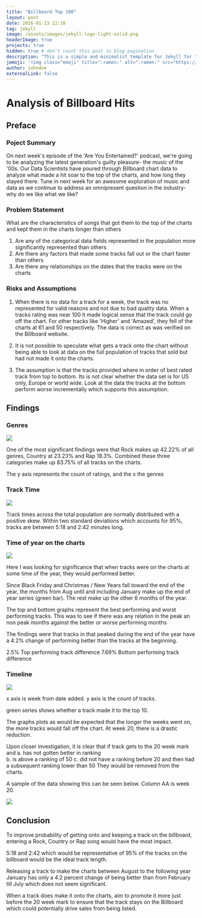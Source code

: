 ```yaml
---
title: "Billboard Top 100"
layout: post
date: 2016-01-23 22:10
tag: jekyll
image: /assets/images/jekyll-logo-light-solid.png
headerImage: true
projects: true
hidden: true # don't count this post in blog pagination
description: "This is a simple and minimalist template for Jekyll for those who likes to eat noodles."
jemoji: '<img class="emoji" title=":ramen:" alt=":ramen:" src="https://assets.github.com/images/icons/emoji/unicode/1f35c.png" height="20" width="20" align="absmiddle">'
author: johndoe
externalLink: false
---
```



# Analysis of Billboard Hits 

## Preface

###  Poject Summary
On next week's episode of the 'Are You Entertained?' podcast, we're going to be analyzing the latest generation's guilty pleasure- the music of the '00s. Our Data Scientists have poured through Billboard chart data to analyze what made a hit soar to the top of the charts, and how long they stayed there. Tune in next week for an awesome exploration of music and data as we continue to address an omnipresent question in the industry- why do we like what we like?



### Problem Statement

What are the characteristics of songs that got them to the top of the charts and kept them in the charts longer than others

1. Are any of the categorical data fields represented in the population more significantly represented than others
2. Are there any factors that made some tracks fall out or the chart faster than others
3. Are there any relationships on the dates that the tracks were on the charts

### Risks and Assumptions


1. When there is no data for a track for a week, the track was no represented for valid reasons and not due to bad quality data. When a tracks rating was near 100 it made logical sense that the track could go off the chart. For other tracks like 'Higher' and 'Amazed', they fell of the charts at 61 and 50 respectively. The data is correct as was verified on the Billboard website.

2. It is not possible to speculate what gets a track onto the chart without being able to look at data on the full population of tracks that sold but had not made it onto the charts.

3. The assumption is that the tracks provided where in order of best rated track from top to bottom.  Its is not clear whether the data set is for US only, Europe or world wide. Look at the data the tracks at the bottom perform worse incrementally which supports this assumption.

## Findings
### Genres

<img src="genres.png"></img>

One of the most significant findings were that Rock makes up 42.22% of all genres, Country at 23.23% and Rap 18.3%. Combined these three categories make up 83.75% of all tracks on the charts.

The y axis represents the count of ratings, and the x the genres

### Track Time

<img src="secdist.png"></secdist>

Track times across the total population are normally distributed with a positive skew. Within two standard deviations which accounts for 95%, tracks are between 5:18 and 2:42 minutes long.

### Time of year on the charts

<img src="eoy.png"></src>

Here I was looking for significance that when tracks were on the charts at some time of the year, they would performed better. 

Since Black Friday and Christmas / New Years fall toward the end of the year, the months from Aug until and including January make up the end of year series (green bar). The rest make up the other 6 months of the year.

The top and bottom graphs represent the best performing and worst performing tracks. This was to see if there was any relation in the peak an non peak months against the better or worse performing months

The findings were that tracks in that peaked during the end of the year have a 4.2% change of performing better than the tracks at the beginning.

2.5% Top performing track difference
7.69% Bottom performing track difference

### Timeline 

<img src="timeline.png"></img>

x axis is week from date added.
y axis is the count of tracks.

green series shows whether a track made it to  the top 10.

The graphs plots as would be expected that the longer the weeks went on, the more tracks would fall off the chart. 
At week 20, there is a drastic reduction. 

Upon closer investigation, it is clear that if track gets to the 20 week mark and 
    a. has not gotten better in ranking  
    b. is above a ranking of 50
    c. did not have a ranking before 20 and then had a subsequent ranking lower than 50
They would be removed from the charts.

A sample of the data showing this can be seen below. Column AA is week 20.

<img src="dropoff.png"></src>

## Conclusion

To improve probability of getting onto and keeping a track on the billboard, entering a Rock, Country or Rap song would have the most impact.

5:18 and 2:42 which would be representative of 95% of the tracks on the billboard would be the ideal track length.

Releasing a track to make the charts between August to the following year January has only a 4.2 percent change of being better than from February till July which does not seem significant.

When a track does make it onto the charts, aim to promote it more just before the 20 week mark to ensure that the track stays on the Billboard which could potentially drive sales from being listed.



```python

```
